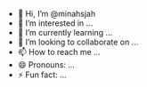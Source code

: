 - 👋 Hi, I’m @minahsjah
- 👀 I’m interested in ...
- 🌱 I’m currently learning ...
- 💞️ I’m looking to collaborate on ...
- 📫 How to reach me ...
- 😄 Pronouns: ...
- ⚡ Fun fact: ...

<!---
minahsjah/minahsjah is a ✨ special ✨ repository because its `README.md` (this file) appears on your GitHub profile.
You can click the Preview link to take a look at your changes.
--->
